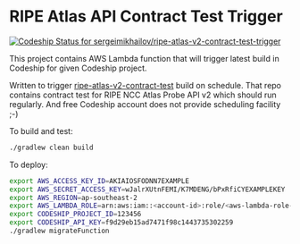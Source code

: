 # RIPE Atlas API Contract Test Trigger

[ ![Codeship Status for sergeimikhailov/ripe-atlas-v2-contract-test-trigger](https://app.codeship.com/projects/b4d78040-f882-0134-33ee-76e4f316aab3/status?branch=master)](https://app.codeship.com/projects/210990)

This project contains AWS Lambda function that will trigger latest build in Codeship for given Codeship project.

Written to trigger [ripe-atlas-v2-contract-test](//github.com/sergeimikhailov/ripe-atlas-v2-contract-test) build on schedule.
That repo contains contract test for RIPE NCC Atlas Probe API v2 which should run regularly. And free Codeship account does not provide scheduling facility ;-) 

To build and test:
```bash
./gradlew clean build
```

To deploy:
```bash
export AWS_ACCESS_KEY_ID=AKIAIOSFODNN7EXAMPLE
export AWS_SECRET_ACCESS_KEY=wJalrXUtnFEMI/K7MDENG/bPxRfiCYEXAMPLEKEY
export AWS_REGION=ap-southeast-2
export AWS_LAMBDA_ROLE=arn:aws:iam::<account-id>:role/<aws-lambda-role-name>
export CODESHIP_PROJECT_ID=123456
export CODESHIP_API_KEY=f9d29eb15ad7471f98c1443735302259
./gradlew migrateFunction
```
